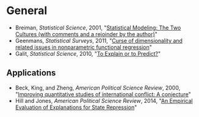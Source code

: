 # General

 - Breiman, *Statistical Science*, 2001, "[Statistical Modeling: The Two Cultures (with comments and a rejoinder by the author)](http://zmjones.com/static/statistical-learning/breiman-ss-2001.pdf)"
 - Geenmans, *Statistical Surveys*, 2011, "[Curse of dimensionality and related issues in nonparametric functional regression](http://projecteuclid.org/download/pdfview_1/euclid.ssu/1302783447)"
 - Galit, *Statistical Science*, 2010, "[To Explain or to Predict?](http://projecteuclid.org/download/pdfview_1/euclid.ss/1294167961)"

## Applications

 - Beck, King, and Zheng, *American Political Science Review*, 2000, "[Improving quantitative studies of international conflict: A conjecture](http://zmjones.com/static/statistical-learning/beck-apsr-2000.pdf)"
 - Hill and Jones, *American Political Science Review*, 2014, "[An Empirical Evaluation of Explanations for State Repression](http://zmjones.com/static/papers/eeesr_manuscript.pdf)"
